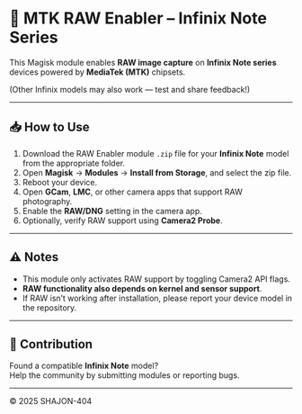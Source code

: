 # 📝 MTK RAW Enabler – Infinix Note Series

This Magisk module enables **RAW image capture** on **Infinix Note series** devices powered by **MediaTek (MTK)** chipsets.

(Other Infinix models may also work — test and share feedback!)

---

## 📥 How to Use

1. Download the RAW Enabler module `.zip` file for your **Infinix Note** model from the appropriate folder.  
2. Open **Magisk** → **Modules** → **Install from Storage**, and select the zip file.  
3. Reboot your device.  
4. Open **GCam**, **LMC**, or other camera apps that support RAW photography.  
5. Enable the **RAW/DNG** setting in the camera app.  
6. Optionally, verify RAW support using **Camera2 Probe**.

---

## ⚠️ Notes

- This module only activates RAW support by toggling Camera2 API flags.  
- **RAW functionality also depends on kernel and sensor support**.  
- If RAW isn’t working after installation, please report your device model in the repository.

---

## 🤝 Contribution

Found a compatible **Infinix Note** model?  
Help the community by submitting modules or reporting bugs.

---

© 2025 SHAJON-404
